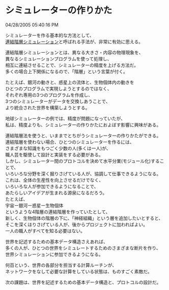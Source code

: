 シミュレーターの作りかた
====
04/28/2005 05:40:16 PM


<p>シミュレーターを作る基本的な方法として、<br />
<a href="http://www.es.jamstec.go.jp/esc/research/HolisticAlgo/index.ja.html">連結階層シミュレーション</a>と呼ばれる手法が、非常に有効に思える。</p>

<p>連結階層シミュレーションとは、異なる大きさ・内容の物理現象を、<br />
異なるシミュレーションプログラムを使って処理し、<br />
相互に連結させることで、シミュレーターの精度を上げる方法だ。<br />
多くの場合上下関係になるので、「階層」という言葉が付く。</p>

<p>たとえば、銀河の動きと、惑星上の流体と、生物個体内の動きを<br />
ひとつのプログラムで実現しようとするのではなく、<br />
それぞれ専用の3つのプログラムを作成し、<br />
3つのシミュレーターがデータを交換しあうことで、<br />
より統合された世界を構築しようとする。</p>

<p>地球シミュレーターの例では、精度が問題になっていたが、<br />
私は、精度よりも、シミュレーターの作りかたにおよぼす影響に興味がある。</p>

<p>連結階層法を使うと、いままでとちがうシミュレーターの作りかたができる。<br />
連結階層を使わない場合、ひとつのシミュレーターを作るには、<br />
さまざまな知識をもつごく少数の人(多くは一人)が、<br />
職人芸を駆使して設計と実装をする必要がある。<br />
しかし、シミュレーター間のプロトコルを決めて水平分業(モジュール化)することで、<br />
いろいろな分野を深く掘りさげている人が、協調して仕事できるようになる。<br />
これは、全体の生産性を向上させるだけでなく、<br />
いろいろな人が参加できるようになることで、<br />
あたらしいアイデアが生まれる源泉になるだろう。<br />
たとえば、<br />
宇宙ー銀河ー惑星ー生物個体 <br />
というような4階層の連結階層を作っていたとして、<br />
新しく、生物個体の階層の下に、「神経組織」という層を追加したいとすると、<br />
そこを深くほりさげている人が、後からプロジェクトに加わればよい。<br />
一人の職人がすべてを知る必要はない。</p>

<p>世界を記述するための基本データ構造さえあれば、<br />
多くの人が、ひとつの世界をシミュレートするためのさまざまな断片を作り、<br />
世界シミュレーションに参加できるようになる。</p>

<p>何百という、世界の各部分を担当する計算ルーチンが、<br />
ネットワークをなして必要な計算をしている状態は、ものすごく素敵だ。</p>

<p>次の課題は、世界を記述するための基本データ構造と、プロトコルの設計だ。</p>

